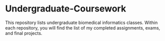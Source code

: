 # Undergraduate-Coursework
This repository lists undergraduate biomedical informatics classes. Within each repository, you will find the list of my completed assignments, exams, and final projects. 
